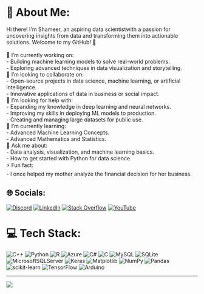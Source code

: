 # 💫 About Me:
Hi there! I'm Shameer, an aspiring data scientistwith a passion for uncovering insights from data and transforming them into actionable solutions. Welcome to my GitHub! 🚀<br><br>🔭 I’m currently working on:<br>- Building machine learning models to solve real-world problems.<br>- Exploring advanced techniques in data visualization and storytelling.<br>👯 I’m looking to collaborate on:<br>- Open-source projects in data science, machine learning, or artificial intelligence.<br>- Innovative applications of data in business or social impact.<br>🤝 I’m looking for help with:<br>- Expanding my knowledge in deep learning and neural networks.<br>- Improving my skills in deploying ML models to production.<br>- Creating and managing large datasets for public use.<br>🌱 I’m currently learning:<br>- Advanced Machine Learning Concepts.<br>- Advanced Mathematics and Statistics.<br>💬 Ask me about:<br>- Data analysis, visualization, and machine learning basics.<br>- How to get started with Python for data science.<br>⚡ Fun fact:<br>- I once helped my mother analyze the financial decision for her business.<br>


## 🌐 Socials:
[![Discord](https://img.shields.io/badge/Discord-%237289DA.svg?logo=discord&logoColor=white)](https://discord.gg/https://discord.gg/TQsg2xXj) [![LinkedIn](https://img.shields.io/badge/LinkedIn-%230077B5.svg?logo=linkedin&logoColor=white)](https://linkedin.com/in/muhammad-shameerr) [![Stack Overflow](https://img.shields.io/badge/-Stackoverflow-FE7A16?logo=stack-overflow&logoColor=white)](https://stackoverflow.com/users/15091207) [![YouTube](https://img.shields.io/badge/YouTube-%23FF0000.svg?logo=YouTube&logoColor=white)](https://youtube.com/@@shameerrr) 

# 💻 Tech Stack:
![C++](https://img.shields.io/badge/c++-%2300599C.svg?style=for-the-badge&logo=c%2B%2B&logoColor=white) ![Python](https://img.shields.io/badge/python-3670A0?style=for-the-badge&logo=python&logoColor=ffdd54) ![R](https://img.shields.io/badge/r-%23276DC3.svg?style=for-the-badge&logo=r&logoColor=white) ![Azure](https://img.shields.io/badge/azure-%230072C6.svg?style=for-the-badge&logo=microsoftazure&logoColor=white) ![C#](https://img.shields.io/badge/c%23-%23239120.svg?style=for-the-badge&logo=csharp&logoColor=white) ![C](https://img.shields.io/badge/c-%2300599C.svg?style=for-the-badge&logo=c&logoColor=white) ![MySQL](https://img.shields.io/badge/mysql-4479A1.svg?style=for-the-badge&logo=mysql&logoColor=white) ![SQLite](https://img.shields.io/badge/sqlite-%2307405e.svg?style=for-the-badge&logo=sqlite&logoColor=white) ![MicrosoftSQLServer](https://img.shields.io/badge/Microsoft%20SQL%20Server-CC2927?style=for-the-badge&logo=microsoft%20sql%20server&logoColor=white) ![Keras](https://img.shields.io/badge/Keras-%23D00000.svg?style=for-the-badge&logo=Keras&logoColor=white) ![Matplotlib](https://img.shields.io/badge/Matplotlib-%23ffffff.svg?style=for-the-badge&logo=Matplotlib&logoColor=black) ![NumPy](https://img.shields.io/badge/numpy-%23013243.svg?style=for-the-badge&logo=numpy&logoColor=white) ![Pandas](https://img.shields.io/badge/pandas-%23150458.svg?style=for-the-badge&logo=pandas&logoColor=white) ![scikit-learn](https://img.shields.io/badge/scikit--learn-%23F7931E.svg?style=for-the-badge&logo=scikit-learn&logoColor=white) ![TensorFlow](https://img.shields.io/badge/TensorFlow-%23FF6F00.svg?style=for-the-badge&logo=TensorFlow&logoColor=white) ![Arduino](https://img.shields.io/badge/-Arduino-00979D?style=for-the-badge&logo=Arduino&logoColor=white)

---
[![](https://visitcount.itsvg.in/api?id=muhammad-shameer&icon=2&color=7)](https://visitcount.itsvg.in)

<!-- Proudly created with GPRM ( https://gprm.itsvg.in ) -->
